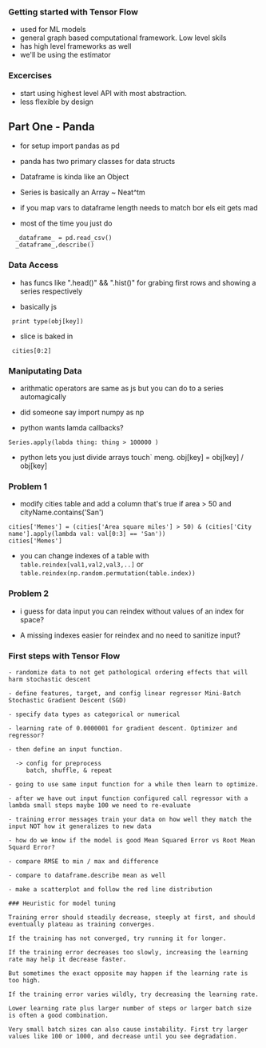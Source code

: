 ### Getting started with Tensor Flow
  - used for ML models
  - general graph based computational framework. Low level skils
  - has high level frameworks as well
  - we'll be using the estimator

### Excercises

  - start using highest level API with most abstraction.
  - less flexible by design

 ## Part One - Panda

  - for setup import pandas as pd
  - panda has two primary classes for data structs

  - Dataframe is kinda like an Object
  - Series is basically an Array ~ Neat^tm

  - if you map vars to dataframe length needs to match bor els eit gets mad

  - most of the time you just do
```
  _dataframe_ = pd.read_csv()
  _dataframe_,describe()
```
  ### Data Access

  - has funcs like ".head()" && ".hist()" for grabing first rows and showing a series respectively

 - basically js
 ```
  print type(obj[key])
 ```

  - slice is baked in
 ```
  cities[0:2]
 ```

  ### Maniputating Data

  - arithmatic operators are same as js but you can do to a series automagically

  - did someone say import numpy as np

  - python wants lamda callbacks?

  ```
  Series.apply(labda thing: thing > 100000 )
  ```

  - python lets you just divide arrays touch` meng.  obj[key] = obj[key] / obj[key]


  ### Problem 1
   - modify cities table and add a column that's true if area > 50 and cityName.contains('San')
   ```
   cities['Memes'] = (cities['Area square miles'] > 50) & (cities['City name'].apply(lambda val: val[0:3] == 'San'))
 cities['Memes']
   ```


   - you can change indexes of a table with `table.reindex[val1,val2,val3,..]` or `table.reindex(np.random.permutation(table.index))`

   ### Problem 2

   - i guess for data input you can reindex without values of an index for space?

   - A missing indexes easier for reindex and no need to sanitize input?


   ### First steps with Tensor Flow

    - randomize data to not get pathological ordering effects that will harm stochastic descent

    - define features, target, and config linear regressor Mini-Batch Stochastic Gradient Descent (SGD)

    - specify data types as categorical or numerical

    - learning rate of 0.0000001 for gradient descent. Optimizer and regressor?

    - then define an input function.

      -> config for preprocess
         batch, shuffle, & repeat

    - going to use same input function for a while then learn to optimize.

    - after we have out input function configured call regressor with a lambda small steps maybe 100 we need to re-evaluate

    - training error messages train your data on how well they match the input NOT how it generalizes to new data

    - how do we know if the model is good Mean Squared Error vs Root Mean Squard Error?

    - compare RMSE to min / max and difference

    - compare to dataframe.describe mean as well

    - make a scatterplot and follow the red line distribution

    ### Heuristic for model tuning

    Training error should steadily decrease, steeply at first, and should eventually plateau as training converges.

    If the training has not converged, try running it for longer.

    If the training error decreases too slowly, increasing the learning rate may help it decrease faster.

    But sometimes the exact opposite may happen if the learning rate is too high.

    If the training error varies wildly, try decreasing the learning rate.

    Lower learning rate plus larger number of steps or larger batch size is often a good combination.

    Very small batch sizes can also cause instability. First try larger values like 100 or 1000, and decrease until you see degradation.






